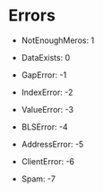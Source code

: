 # Errors

- NotEnoughMeros: 1
- DataExists: 0

- GapError: -1
- IndexError: -2
- ValueError: -3
- BLSError: -4
- AddressError: -5
- ClientError: -6
- Spam: -7
